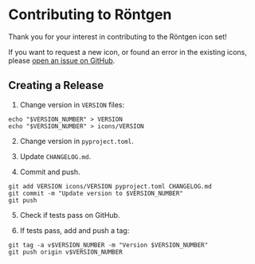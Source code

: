 # Contributing to Röntgen

Thank you for your interest in contributing to the Röntgen icon set!

If you want to request a new icon, or found an error in the existing icons,
please [open an issue on GitHub](https://github.com/enzet/Roentgen/issues).

## Creating a Release

1. Change version in `VERSION` files:

```shell
echo "$VERSION_NUMBER" > VERSION
echo "$VERSION_NUMBER" > icons/VERSION
```

2. Change version in `pyproject.toml`.
3. Update `CHANGELOG.md`.

4. Commit and push.

```shell
git add VERSION icons/VERSION pyproject.toml CHANGELOG.md
git commit -m "Update version to $VERSION_NUMBER"
git push
```

5. Check if tests pass on GitHub.

6. If tests pass, add and push a tag:

```shell
git tag -a v$VERSION_NUMBER -m "Version $VERSION_NUMBER"
git push origin v$VERSION_NUMBER
```